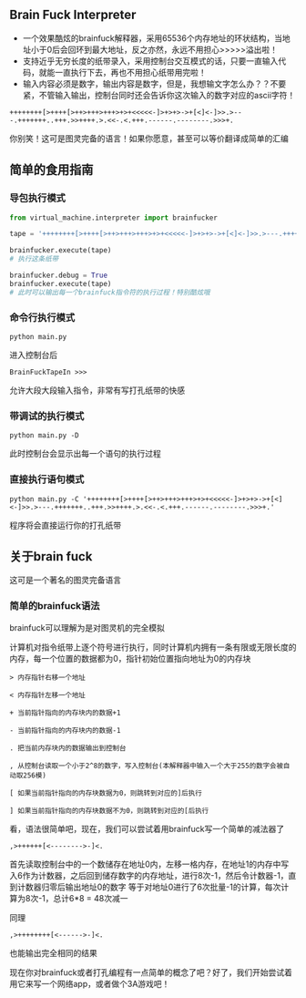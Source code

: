 ## Brain Fuck Interpreter

- 一个效果酷炫的brainfuck解释器，采用65536个内存地址的环状结构，当地址小于0后会回环到最大地址，反之亦然，永远不用担心>>>>>溢出啦！
- 支持近乎无穷长度的纸带录入，采用控制台交互模式的话，只要一直输入代码，就能一直执行下去，再也不用担心纸带用完啦！
- 输入内容必须是数字，输出内容是数字，但是，我想输文字怎么办？？不要紧，不管输入输出，控制台同时还会告诉你这次输入的数字对应的ascii字符！

```brainfuck
++++++++[>++++[>++>+++>+++>+>+<<<<<-]>+>+>->+[<]<-]>>.>---.+++++++..+++.>>++++.>.<<-.<.+++.------.--------.>>>+.

```
你别笑！这可是图灵完备的语言！如果你愿意，甚至可以等价翻译成简单的汇编

## 简单的食用指南

### 导包执行模式

```python
from virtual_machine.interpreter import brainfucker

tape = '++++++++[>++++[>++>+++>+++>+>+<<<<<-]>+>+>->+[<]<-]>>.>---.+++++++..+++.>>++++.>.<<-.<.+++.------.--------.>>>+.'

brainfucker.execute(tape)
# 执行这条纸带

brainfucker.debug = True
brainfucker.execute(tape)
# 此时可以输出每一个brainfuck指令符的执行过程！特别酷炫哦

```

### 命令行执行模式
```shell
python main.py 
```

进入控制台后
```shell
BrainFuckTapeIn >>>
```
允许大段大段输入指令，非常有写打孔纸带的快感

### 带调试的执行模式

```shell
python main.py -D
```
此时控制台会显示出每一个语句的执行过程

### 直接执行语句模式

```shell
python main.py -C '++++++++[>++++[>++>+++>+++>+>+<<<<<-]>+>+>->+[<]<-]>>.>---.+++++++..+++.>>++++.>.<<-.<.+++.------.--------.>>>+.'
```
程序将会直接运行你的打孔纸带

## 关于brain fuck

这可是一个著名的图灵完备语言

### 简单的brainfuck语法

brainfuck可以理解为是对图灵机的完全模拟

计算机对指令纸带上逐个符号进行执行，同时计算机内拥有一条有限或无限长度的内存，每一个位置的数据都为0，指针初始位置指向地址为0的内存块
```
> 内存指针右移一个地址

< 内存指针左移一个地址

+ 当前指针指向的内存块内的数据+1

- 当前指针指向的内存块内的数据-1

. 把当前内存块内的数据输出到控制台

, 从控制台读取一个小于2^8的数字，写入控制台(本解释器中输入一个大于255的数字会被自动取256模)

[ 如果当前指针指向的内存块数据为0，则跳转到对应的]后执行

] 如果当前指针指向的内存块数据不为0，则跳转到对应的[后执行
```
看，语法很简单吧，现在，我们可以尝试着用brainfuck写一个简单的减法器了

```
,>++++++[<-------->-]<.
```
首先读取控制台中的一个数储存在地址0内，左移一格内存，在地址1的内存中写入6作为计数器，之后回到储存数字的内存地址，进行8次-1，然后令计数器-1，直到计数器归零后输出地址0的数字
等于对地址0进行了6次批量-1的计算，每次计算为8次-1，总计6*8 = 48次减一

同理
```
,>++++++++[<------>-]<.
```
也能输出完全相同的结果

现在你对brainfuck或者打孔编程有一点简单的概念了吧？好了，我们开始尝试着用它来写一个网络app，或者做个3A游戏吧！
